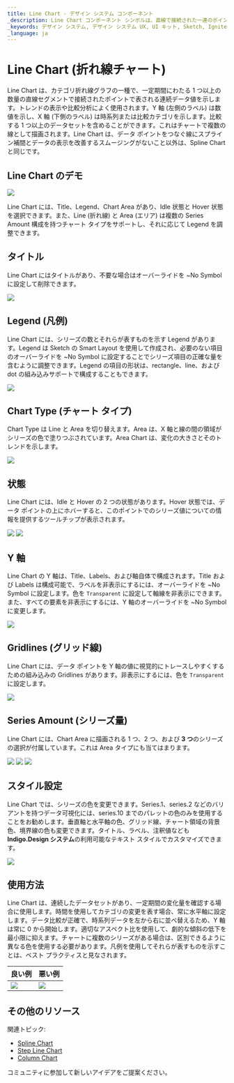 ```yaml
---
title: Line Chart - デザイン システム コンポーネント
_description: Line Chart コンポーネント シンボルは、直線で接続された一連のポイントとしてデータを表示します。
_keywords: デザイン システム, デザイン システム UX, UI キット, Sketch, Ignite UI for Angular, Sketch to Angular, Angular, Angular デザイン システム, Sketch からコードをエクスポート, Angular 用のデザイン キット, Sketch HTML, Sketch to HTML, Sketch UI キット
_language: ja
---
```


# Line Chart (折れ線チャート)

 Line Chart は、カテゴリ折れ線グラフの一種で、一定期間にわたる 1 つ以上の数量の直線セグメントで接続されたポイントで表される連続データ値を示します。トレンドの表示や比較分析によく使用されます。Y 軸 (左側のラベル) は数値を示し、X 軸 (下側のラベル) は時系列または比較カテゴリを示します。比較する 1 つ以上のデータセットを含めることができます。これはチャートで複数の線として描画されます。Line Chart は、データ ポイントをつなぐ線にスプライン補間とデータの表示を改善するスムージングがないこと以外は、Spline Chart と同じです。


## Line Chart のデモ

<img class="responsive-img" src="../images/line_chart_demo.png" srcset="../images/line_chart_demo@2x.png 2x" />

Line Chart には、Title、Legend、Chart Area があり、Idle 状態と Hover 状態を選択できます。また、Line (折れ線) と Area (エリア) は複数の Series Amount 構成を持つチャート タイプをサポートし、それに応じて Legend を調整できます。

## タイトル

Line Chart にはタイトルがあり、不要な場合はオーバーライドを ~No Symbol に設定して削除できます。

<img class="responsive-img" src="../images/line_chart_title.png" srcset="../images/line_chart_title@2x.png 2x" />

## Legend (凡例)

Line Chart には、シリーズの数とそれらが表すものを示す Legend があります。Legend は Sketch の Smart Layout を使用して作成され、必要のない項目のオーバーライドを ~No Symbol に設定することでシリーズ項目の正確な量を含むように調整できます。Legend の項目の形状は、rectangle、line、および dot の組み込みサポートで構成することもできます。

<img class="responsive-img" src="../images/line_chart_legend.png" srcset="../images/line_chart_legend@2x.png 2x" />

## Chart Type (チャート タイプ)

Chart Type は Line と Area を切り替えます。Area は、X 軸と線の間の領域がシリーズの色で塗りつぶされています。Area Chart は、変化の大きさとそのトレンドを示します。

<img class="responsive-img" src="../images/line_area_chart_three_series.png" srcset="../images/line_area_chart_three_series@2x.png 2x" />

## 状態

Line Chart には、Idle と Hover の 2 つの状態があります。Hover 状態では、データ ポイントの上にホバーすると、このポイントでのシリーズ値についての情報を提供するツールチップが表示されます。

<img class="responsive-img" src="../images/line_area_chart_tooltip-off.png" srcset="../images/line_area_chart_tooltip-off@2x.png 2x" />
<img class="responsive-img" src="../images/line_area_chart_tooltip-on.png" srcset="../images/line_area_chart_tooltip-on@2x.png 2x" />

## Y 軸

Line Chart の Y 軸は、Title、Labels、および軸自体で構成されます。Title および Labels は構成可能で、ラベルを非表示にするには、オーバーライドを ~No Symbol に設定します。色を `Transparent` に設定して軸線を非表示にできます。また、すべての要素を非表示にするには、Y 軸のオーバーライドを ~No Symbol に変更します。

<img class="responsive-img" src="../images/line_chart_yaxis.png" srcset="../images/line_chart_yaxis@2x.png 2x" />

## Gridlines (グリッド線)

Line Chart には、データ ポイントを Y 軸の値に視覚的にトレースしやすくするための組み込みの Gridlines があります。非表示にするには、色を `Transparent` に設定します。

<img class="responsive-img" src="../images/line_chart_gridlines.png" srcset="../images/line_chart_gridlines@2x.png 2x" />

## Series Amount (シリーズ量)

Line Chart には、Chart Area に描画される 1 つ、2 つ、および **3 つ**のシリーズの選択が付属しています。これは Area タイプにも当てはまります。

<img class="responsive-img" src="../images/line_chart_one_series.png" srcset="../images/line_chart_one_series@2x.png 2x" />
<img class="responsive-img" src="../images/line_chart_two_series.png" srcset="../images/line_chart_two_series@2x.png 2x" />
<img class="responsive-img" src="../images/line_chart_three_series.png" srcset="../images/line_chart_three_series@2x.png 2x" />

## スタイル設定

Line Chart では、シリーズの色を変更できます。Series.1、series.2 などのバリアントを持つデータ可視化には、series.10 までのパレットの色のみを使用することをお勧めします。垂直軸と水平軸の色、グリッド線、チャート領域の背景色、境界線の色も変更できます。タイトル、ラベル、注釈値なども **Indigo.Design システム**の利用可能なテキスト スタイルでカスタマイズできます。

<img class="responsive-img" src="../images/line_chart_styling.png" srcset="../images/line_chart_styling@2x.png 2x" />

## 使用方法

Line Chart は、連続したデータセットがあり、一定期間の変化量を確認する場合に使用します。時間を使用してカテゴリの変更を表す場合、常に水平軸に設定します。データ比較が正確で、時系列データを左から右に並べ替えるため、Y 軸は常に 0 から開始します。適切なアスペクト比を使用して、劇的な傾斜の低下を最小限に抑えます。チャートに複数のシリーズがある場合は、区別できるように異なる色を使用する必要があります。凡例を使用してそれらが表すものを示すことは、ベスト プラクティスと見なされます。 


 | 良い例                                                                                             | 悪い例                                                                                              |
| ---------------------------------------------------------------------------------------------- | -------------------------------------------------------------------------------------------------- |
| <img class="responsive-img" src="../images/line_chart_do1.png" srcset="../images/line_chart_do1@2x.png 2x" /> | <img class="responsive-img" src="../images/line_chart_dont1.png" srcset="../images/line_chart_dont1@2x.png 2x" /> | 

## その他のリソース

関連トピック:

- [Spline Chart](spline-chart.md)
- [Step Line Chart](step-line-chart.md)
- [Column Chart](column-chart.md)

コミュニティに参加して新しいアイデアをご提案ください。
